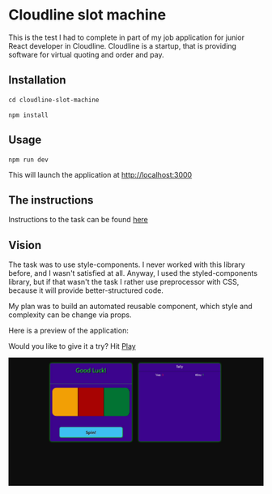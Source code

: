 # Cloudline slot machine

This is the test I had to complete in part of my job application for junior React developer in Cloudline. Cloudline is a startup, that is providing software for virtual quoting and order and pay.

## Installation

```npm
cd cloudline-slot-machine
```

```npm
npm install
```

## Usage

```npm
npm run dev
```

This will launch the application at [http://localhost:3000](http://localhost:3000)

## The instructions

Instructions to the task can be found [here](https://www.notion.so/Cloudline-coding-test-608ea47e5a284eb8a0072ce52f21b017)

## Vision

The task was to use style-components. I never worked with this library before, and I wasn't satisfied at all. Anyway, I used the styled-components library, but if that wasn't the task I rather use preprocessor with CSS, because it will provide better-structured code.

My plan was to build an automated reusable component, which style and complexity can be change via props.

Here is a preview of the application:

Would you like to give it a try? Hit [Play](https://master.d2whutzgjrer86.amplifyapp.com)

![Cloudline slot machine image](https://raw.githubusercontent.com/YordanovDnA/cloudline-slot-machine/master/src/images/cloudline-slot-machine.jpg)
